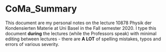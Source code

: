# CoMa_Summary
This document are my personal notes on the lecture 10878 Physik der Kondensierten Materie at Uni Basel in the Fall semester 2020.
I type this document **during** the lectures (while the Professors speak) with minimal editing between lectures - there are **A LOT** of spelling mistakes, typos and errors of various severity. 
